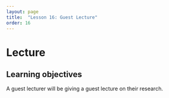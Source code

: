 ```yaml
---
layout: page
title:  "Lesson 16: Guest Lecture"
order: 16
---
```


# Lecture 

## Learning objectives

A guest lecturer will be giving a guest lecture on their research.
